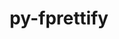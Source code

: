---
title: "py-fprettify"
layout: cache
categories: [package, develop]
meta: {"versions": ["0.3.7"], "compilers": ["apple-clang@=15.0.0", "gcc@=10.2.1", "gcc@=7.5.0"], "oss": ["centos7", "ubuntu18.04", "ventura"], "platforms": ["darwin", "linux"], "targets": ["aarch64", "x86_64_v3"], "stacks": ["developer-tools", "developer-tools-darwin", "developer-tools-manylinux2014", "root"], "num_specs": 11, "num_specs_by_stack": {"developer-tools-darwin": 2, "root": 11, "developer-tools-manylinux2014": 5, "developer-tools": 4}}
spec_details: [{"hash": "4ttmyrwaembyp4ljvq636a4frly4moyp", "compiler": "apple-clang@=15.0.0", "versions": ["0.3.7"], "os": "ventura", "platform": "darwin", "target": "aarch64", "variants": ["build_system=python_pip"], "stacks": ["developer-tools-darwin", "root"], "size": "-", "tarball": "https://binaries.spack.io/develop/build_cache/darwin-ventura-aarch64/apple-clang-15.0.0/py-fprettify-0.3.7/darwin-ventura-aarch64-apple-clang-15.0.0-py-fprettify-0.3.7-4ttmyrwaembyp4ljvq636a4frly4moyp.spack"}, {"hash": "g2uehcaleliaggodcdgh7hzgl3vxvs6a", "compiler": "apple-clang@=15.0.0", "versions": ["0.3.7"], "os": "ventura", "platform": "darwin", "target": "aarch64", "variants": ["build_system=python_pip"], "stacks": ["developer-tools-darwin", "root"], "size": "-", "tarball": "https://binaries.spack.io/develop/build_cache/darwin-ventura-aarch64/apple-clang-15.0.0/py-fprettify-0.3.7/darwin-ventura-aarch64-apple-clang-15.0.0-py-fprettify-0.3.7-g2uehcaleliaggodcdgh7hzgl3vxvs6a.spack"}, {"hash": "fjmvmr455jk34qy6ykx3phnjshkjn6fu", "compiler": "gcc@=10.2.1", "versions": ["0.3.7"], "os": "centos7", "platform": "linux", "target": "x86_64_v3", "variants": ["build_system=python_pip"], "stacks": ["developer-tools-manylinux2014", "root"], "size": "-", "tarball": "https://binaries.spack.io/develop/build_cache/linux-centos7-x86_64_v3/gcc-10.2.1/py-fprettify-0.3.7/linux-centos7-x86_64_v3-gcc-10.2.1-py-fprettify-0.3.7-fjmvmr455jk34qy6ykx3phnjshkjn6fu.spack"}, {"hash": "izfc6vqw7ezd6v6xclc72q3xq6du3qr4", "compiler": "gcc@=10.2.1", "versions": ["0.3.7"], "os": "centos7", "platform": "linux", "target": "x86_64_v3", "variants": ["build_system=python_pip"], "stacks": ["developer-tools-manylinux2014", "root"], "size": "-", "tarball": "https://binaries.spack.io/develop/build_cache/linux-centos7-x86_64_v3/gcc-10.2.1/py-fprettify-0.3.7/linux-centos7-x86_64_v3-gcc-10.2.1-py-fprettify-0.3.7-izfc6vqw7ezd6v6xclc72q3xq6du3qr4.spack"}, {"hash": "dl66cw6nym5hfwbflsg47ml673itxvyb", "compiler": "gcc@=10.2.1", "versions": ["0.3.7"], "os": "centos7", "platform": "linux", "target": "x86_64_v3", "variants": ["build_system=python_pip"], "stacks": ["developer-tools-manylinux2014", "root"], "size": "-", "tarball": "https://binaries.spack.io/develop/build_cache/linux-centos7-x86_64_v3/gcc-10.2.1/py-fprettify-0.3.7/linux-centos7-x86_64_v3-gcc-10.2.1-py-fprettify-0.3.7-dl66cw6nym5hfwbflsg47ml673itxvyb.spack"}, {"hash": "4vwos4p7ttr733kdsvxj7ytpyxzp3xts", "compiler": "gcc@=10.2.1", "versions": ["0.3.7"], "os": "centos7", "platform": "linux", "target": "x86_64_v3", "variants": ["build_system=python_pip"], "stacks": ["developer-tools-manylinux2014", "root"], "size": "-", "tarball": "https://binaries.spack.io/develop/build_cache/linux-centos7-x86_64_v3/gcc-10.2.1/py-fprettify-0.3.7/linux-centos7-x86_64_v3-gcc-10.2.1-py-fprettify-0.3.7-4vwos4p7ttr733kdsvxj7ytpyxzp3xts.spack"}, {"hash": "bt3lgugdzbksweqx5ggbzdgoldrnvlmt", "compiler": "gcc@=10.2.1", "versions": ["0.3.7"], "os": "centos7", "platform": "linux", "target": "x86_64_v3", "variants": ["build_system=python_pip"], "stacks": ["developer-tools-manylinux2014", "root"], "size": "-", "tarball": "https://binaries.spack.io/develop/build_cache/linux-centos7-x86_64_v3/gcc-10.2.1/py-fprettify-0.3.7/linux-centos7-x86_64_v3-gcc-10.2.1-py-fprettify-0.3.7-bt3lgugdzbksweqx5ggbzdgoldrnvlmt.spack"}, {"hash": "j6hvv4nfqasjkvsvttaie5ntffno64jk", "compiler": "gcc@=7.5.0", "versions": ["0.3.7"], "os": "ubuntu18.04", "platform": "linux", "target": "x86_64_v3", "variants": ["build_system=python_pip"], "stacks": ["root", "developer-tools"], "size": "-", "tarball": "https://binaries.spack.io/develop/build_cache/linux-ubuntu18.04-x86_64_v3/gcc-7.5.0/py-fprettify-0.3.7/linux-ubuntu18.04-x86_64_v3-gcc-7.5.0-py-fprettify-0.3.7-j6hvv4nfqasjkvsvttaie5ntffno64jk.spack"}, {"hash": "qg2gonzpro6heqm26bgoh6dd2wb2wcyq", "compiler": "gcc@=7.5.0", "versions": ["0.3.7"], "os": "ubuntu18.04", "platform": "linux", "target": "x86_64_v3", "variants": ["build_system=python_pip"], "stacks": ["root", "developer-tools"], "size": "-", "tarball": "https://binaries.spack.io/develop/build_cache/linux-ubuntu18.04-x86_64_v3/gcc-7.5.0/py-fprettify-0.3.7/linux-ubuntu18.04-x86_64_v3-gcc-7.5.0-py-fprettify-0.3.7-qg2gonzpro6heqm26bgoh6dd2wb2wcyq.spack"}, {"hash": "ut3lhgsvb5efjhimi2tmns7uuyfuodsy", "compiler": "gcc@=7.5.0", "versions": ["0.3.7"], "os": "ubuntu18.04", "platform": "linux", "target": "x86_64_v3", "variants": ["build_system=python_pip"], "stacks": ["root", "developer-tools"], "size": "-", "tarball": "https://binaries.spack.io/develop/build_cache/linux-ubuntu18.04-x86_64_v3/gcc-7.5.0/py-fprettify-0.3.7/linux-ubuntu18.04-x86_64_v3-gcc-7.5.0-py-fprettify-0.3.7-ut3lhgsvb5efjhimi2tmns7uuyfuodsy.spack"}, {"hash": "y5ehpmrxhk4rpxdqurs6wqnllqrycmpq", "compiler": "gcc@=7.5.0", "versions": ["0.3.7"], "os": "ubuntu18.04", "platform": "linux", "target": "x86_64_v3", "variants": ["build_system=python_pip"], "stacks": ["root", "developer-tools"], "size": "-", "tarball": "https://binaries.spack.io/develop/build_cache/linux-ubuntu18.04-x86_64_v3/gcc-7.5.0/py-fprettify-0.3.7/linux-ubuntu18.04-x86_64_v3-gcc-7.5.0-py-fprettify-0.3.7-y5ehpmrxhk4rpxdqurs6wqnllqrycmpq.spack"}]
---